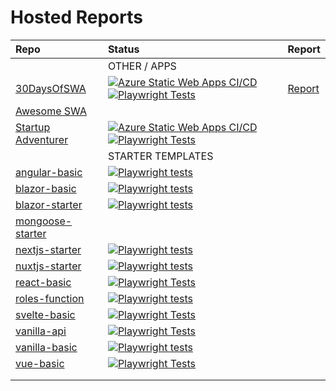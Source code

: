 # Hosted Reports

|  Repo | Status | Report |
|:---|:---|:--- |
| | OTHER / APPS | |
| [30DaysOfSWA](https://github.com/staticwebdev/30DaysOfSWA) | [![Azure Static Web Apps CI/CD](https://github.com/staticwebdev/30DaysOfSWA/actions/workflows/azure-static-web-apps-lively-tree-0c3a7d80f.yml/badge.svg)](https://github.com/staticwebdev/30DaysOfSWA/actions/workflows/azure-static-web-apps-lively-tree-0c3a7d80f.yml) [![Playwright Tests](https://github.com/fearlessly-dev/30daysofSWA-testing/actions/workflows/playwright.yml/badge.svg)](https://github.com/fearlessly-dev/30daysofSWA-testing/actions/workflows/playwright.yml) | [Report](https://github.com/fearlessly-dev/30daysofSWA-testing/suites/7445073327/artifacts/304504677)|
| [Awesome SWA](https://github.com/staticwebdev/awesome-azure-static-web-apps)| | |
| [Startup Adventurer](https://github.com/staticwebdev/StartupAdventurer) | [![Azure Static Web Apps CI/CD](https://github.com/staticwebdev/StartupAdventurer/actions/workflows/azure-static-web-apps-purple-mushroom-0656edc10.yml/badge.svg)](https://github.com/staticwebdev/StartupAdventurer/actions/workflows/azure-static-web-apps-purple-mushroom-0656edc10.yml)  [![Playwright Tests](https://github.com/staticwebdev/StartupAdventurer/actions/workflows/playwright.yml/badge.svg)](https://github.com/staticwebdev/StartupAdventurer/actions/workflows/playwright.yml)| |
| | STARTER TEMPLATES | |
| [angular-basic](https://github.com/staticwebdev/angular-basic) |[![Playwright tests](https://github.com/staticwebdev/angular-basic/actions/workflows/playwright.yml/badge.svg)](https://github.com/staticwebdev/angular-basic/actions/workflows/playwright.yml) | |
| [blazor-basic](https://github.com/staticwebdev/blazor-basic) | [![Playwright tests](https://github.com/staticwebdev/blazor-basic/actions/workflows/playwright.yml/badge.svg)](https://github.com/staticwebdev/blazor-basic/actions/workflows/playwright.yml)| |
| [blazor-starter](https://github.com/staticwebdev/blazor-starter) | [![Playwright tests](https://github.com/staticwebdev/blazor-starter/actions/workflows/playwright.yml/badge.svg)](https://github.com/staticwebdev/blazor-starter/actions/workflows/playwright.yml) | |
| [mongoose-starter](https://github.com/staticwebdev/mongoose-starter)|   | |
| [nextjs-starter](https://github.com/staticwebdev/nextjs-starter) | [![Playwright tests](https://github.com/staticwebdev/nextjs-starter/actions/workflows/playwright.js.yml/badge.svg)](https://github.com/staticwebdev/nextjs-starter/actions/workflows/playwright.js.yml) |  |
| [nuxtjs-starter](https://github.com/staticwebdev/nuxtjs-starter) | [![Playwright tests](https://github.com/staticwebdev/nuxtjs-starter/actions/workflows/playwright.yml/badge.svg)](https://github.com/staticwebdev/nuxtjs-starter/actions/workflows/playwright.yml)| |
| [react-basic](https://github.com/staticwebdev/react-basic) | [![Playwright Tests](https://github.com/staticwebdev/react-basic/actions/workflows/playwright.yml/badge.svg)](https://github.com/staticwebdev/react-basic/actions/workflows/playwright.yml) | |
| [roles-function](https://github.com/staticwebdev/roles-function) | [![Playwright tests](https://github.com/staticwebdev/roles-function/actions/workflows/playwright.yml/badge.svg)](https://github.com/staticwebdev/roles-function/actions/workflows/playwright.yml) | |
| [svelte-basic](https://github.com/staticwebdev/svelte-basic)| [![Playwright Tests](https://github.com/staticwebdev/svelte-basic/actions/workflows/playwright.yml/badge.svg)](https://github.com/staticwebdev/svelte-basic/actions/workflows/playwright.yml) | |
| [vanilla-api](https://github.com/staticwebdev/vanilla-api) | [![Playwright Tests](https://github.com/staticwebdev/vanilla-api/actions/workflows/playwright.yml/badge.svg)](https://github.com/staticwebdev/vanilla-api/actions/workflows/playwright.yml)| |
| [vanilla-basic](https://github.com/staticwebdev/vanilla-basic) |[![Playwright tests](https://github.com/staticwebdev/vanilla-basic/actions/workflows/playwright.yml/badge.svg)](https://github.com/staticwebdev/vanilla-basic/actions/workflows/playwright.yml)  | |
| [vue-basic](https://github.com/staticwebdev/vue-basic) | [![Playwright Tests](https://github.com/staticwebdev/vue-basic/actions/workflows/playwright.yml/badge.svg)](https://github.com/staticwebdev/vue-basic/actions/workflows/playwright.yml) | |
| | |
| | |

